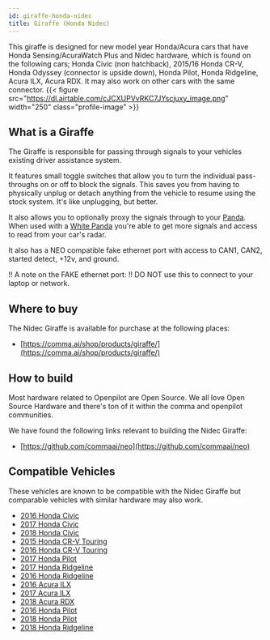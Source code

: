 ```yaml
---
id: giraffe-honda-nidec
title: Giraffe (Honda Nidec)
---
```


This giraffe is designed for new model year Honda/Acura cars that have Honda Sensing/AcuraWatch Plus and Nidec hardware, which is found on the following cars; Honda Civic (non hatchback), 2015/16 Honda CR-V, Honda Odyssey (connector is upside down), Honda Pilot, Honda Ridgeline, Acura ILX, Acura RDX. It may also work on other cars with the same connector.
{{< figure src="https://dl.airtable.com/cJCXUPVvRKC7JYscjuxy_image.png" width="250" class="profile-image" >}}

## What is a Giraffe
The Giraffe is responsible for passing through signals to your vehicles existing driver assistance system. 

It features small toggle switches that allow you to turn the individual pass-throughs on or off to block the signals.  This saves you from having to physically unplug or detach anything from the vehicle to resume using the stock system. It&#x27;s like unplugging, but better. 

It also allows you to optionally proxy the signals through to your [Panda](/hardware/panda/).  When used with a [White Panda](/hardware/panda/panda-white/) you&#x27;re able to get more signals and access to read from your car&#x27;s radar.

It also has a NEO compatible fake ethernet port with access to CAN1, CAN2, started detect, +12v, and ground.

!! A note on the FAKE ethernet port:
!! DO NOT use this to connect to your laptop or network.


## Where to buy

The Nidec Giraffe is available for purchase at the following places:

* [https://comma.ai/shop/products/giraffe/](https://comma.ai/shop/products/giraffe/)


## How to build

Most hardware related to Openpilot are Open Source.
We all love Open Source Hardware and there's ton of it within the comma and openpilot communities.

We have found the following links relevant to building the Nidec Giraffe:

* [https://github.com/commaai/neo](https://github.com/commaai/neo)

## Compatible Vehicles

These vehicles are known to be compatible with the Nidec Giraffe but comparable vehicles with similar hardware may also work.

* [2016 Honda Civic](./honda/giraffe-honda-nidec/2016-honda-civic.md)
* [2017 Honda Civic](./honda/giraffe-honda-nidec/2017-honda-civic.md)
* [2018 Honda Civic](./honda/giraffe-honda-nidec/2018-honda-civic.md)
* [2015 Honda CR-V Touring](./honda/giraffe-honda-nidec/2015-honda-cr-v-touring.md)
* [2016 Honda CR-V Touring](./honda/giraffe-honda-nidec/2016-honda-cr-v-touring.md)
* [2017 Honda Pilot](./honda/giraffe-honda-nidec/2017-honda-pilot.md)
* [2017 Honda Ridgeline](./honda/giraffe-honda-nidec/2017-honda-ridgeline.md)
* [2016 Honda Ridgeline](./honda/giraffe-honda-nidec/2016-honda-ridgeline.md)
* [2016 Acura ILX](./acura/giraffe-honda-nidec/2016-acura-ilx.md)
* [2017 Acura ILX](./acura/giraffe-honda-nidec/2017-acura-ilx.md)
* [2018 Acura RDX](./acura/giraffe-honda-nidec/2018-acura-rdx.md)
* [2016 Honda Pilot](./honda/giraffe-honda-nidec/2016-honda-pilot.md)
* [2018 Honda Pilot](./honda/giraffe-honda-nidec/2018-honda-pilot.md)
* [2018 Honda Ridgeline](./honda/giraffe-honda-nidec/2018-honda-ridgeline.md)


